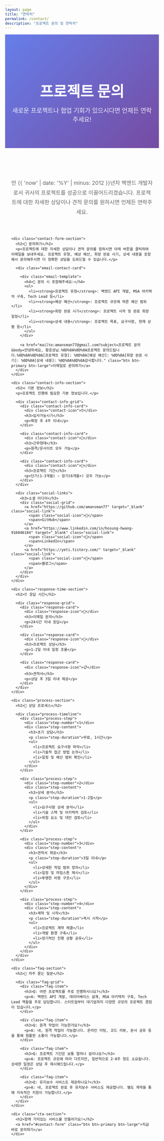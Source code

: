 ```yaml
---
layout: page
title: "연락처"
permalink: /contact/
description: "프로젝트 문의 및 연락처"
---
```


<div class="contact-hero">
  <div class="container">
    <h1>프로젝트 문의</h1>
    <p>새로운 프로젝트나 협업 기회가 있으시다면 언제든 연락주세요!</p>
  </div>
</div>

<div class="contact-content">
  <div class="container">
    <div class="intro-section">
      <p>만 {{ 'now' | date: '%Y' | minus: 2012 }}년차 백엔드 개발자로서 귀사의 프로젝트를 성공으로 이끌어드리겠습니다. 프로젝트에 대한 자세한 상담이나 견적 문의를 원하시면 언제든 연락주세요.</p>
    </div>

    <div class="contact-form-section">
      <h2>📧 문의하기</h2>
      <p>프로젝트에 대한 자세한 상담이나 견적 문의를 원하시면 아래 버튼을 클릭하여 이메일을 보내주세요. 프로젝트 유형, 예상 예산, 희망 완료 시기, 상세 내용을 포함해서 문의해주시면 더 정확한 상담을 도와드릴 수 있습니다.</p>
      
      <div class="email-contact-card">
        
        <div class="email-template">
          <h4>📝 문의 시 포함해주세요:</h4>
          <ul>
            <li><strong>프로젝트 유형</strong>: 백엔드 API 개발, MSA 아키텍처 구축, Tech Lead 등</li>
            <li><strong>예상 예산</strong>: 프로젝트 규모에 따른 예산 범위</li>
            <li><strong>희망 완료 시기</strong>: 프로젝트 시작 및 완료 희망 일정</li>
            <li><strong>상세 내용</strong>: 프로젝트 목표, 요구사항, 현재 상황 등</li>
          </ul>
        </div>
        
        <a href="mailto:amansman77@gmail.com?subject=프로젝트 문의&body=안녕하세요, 황호성님.%0D%0A%0D%0A프로젝트 문의드립니다.%0D%0A%0D%0A[프로젝트 유형]: %0D%0A[예상 예산]: %0D%0A[희망 완료 시기]: %0D%0A[상세 내용]: %0D%0A%0D%0A감사합니다." class="btn btn-primary btn-large">이메일로 문의하기</a>
      </div>
    </div>

    <div class="contact-info-section">
      <h2>ℹ️ 기본 정보</h2>
      <p>프로젝트 진행에 필요한 기본 정보입니다.</p>
      
      <div class="contact-info-grid">
        <div class="contact-info-card">
          <div class="contact-icon">⏰</div>
          <h3>입사가능시기</h3>
          <p>확정 후 4주 이내</p>
        </div>
        
        <div class="contact-info-card">
          <div class="contact-icon">💼</div>
          <h3>근무형태</h3>
          <p>원격/온사이트 모두 가능</p>
        </div>
        
        <div class="contact-info-card">
          <div class="contact-icon">📅</div>
          <h3>프로젝트 기간</h3>
          <p>단기(1-3개월) ~ 장기(6개월+) 모두 가능</p>
        </div>
      </div>
      
      <div class="social-links">
        <h3>소셜 미디어</h3>
        <div class="social-grid">
          <a href="https://github.com/amansman77" target="_blank" class="social-link">
            <span class="social-icon">🐙</span>
            <span>GitHub</span>
          </a>
          <a href="https://www.linkedin.com/in/hosung-hwang-916046184" target="_blank" class="social-link">
            <span class="social-icon">💼</span>
            <span>LinkedIn</span>
          </a>
          <a href="https://yeti.tistory.com/" target="_blank" class="social-link">
            <span class="social-icon">📝</span>
            <span>블로그</span>
          </a>
        </div>
      </div>
    </div>

    <div class="response-time-section">
      <h2>⏰ 응답 시간</h2>
      
      <div class="response-grid">
        <div class="response-card">
          <div class="response-icon">📧</div>
          <h3>이메일 문의</h3>
          <p>24시간 이내 응답</p>
        </div>
        
        <div class="response-card">
          <div class="response-icon">💬</div>
          <h3>프로젝트 상담</h3>
          <p>1-2일 이내 일정 조율</p>
        </div>
        
        <div class="response-card">
          <div class="response-icon">📋</div>
          <h3>견적서</h3>
          <p>상담 후 3일 이내 제공</p>
        </div>
      </div>
    </div>

    <div class="process-section">
      <h2>💬 상담 프로세스</h2>
      
      <div class="process-timeline">
        <div class="process-step">
          <div class="step-number">1</div>
          <div class="step-content">
            <h3>초기 상담</h3>
            <p class="step-duration">무료, 1시간</p>
            <ul>
              <li>프로젝트 요구사항 파악</li>
              <li>기술적 접근 방법 논의</li>
              <li>일정 및 예산 범위 확인</li>
            </ul>
          </div>
        </div>
        
        <div class="process-step">
          <div class="step-number">2</div>
          <div class="step-content">
            <h3>상세 분석</h3>
            <p class="step-duration">1-2일</p>
            <ul>
              <li>요구사항 상세 분석</li>
              <li>기술 스택 및 아키텍처 검토</li>
              <li>위험 요소 및 대안 검토</li>
            </ul>
          </div>
        </div>
        
        <div class="process-step">
          <div class="step-number">3</div>
          <div class="step-content">
            <h3>견적서 제공</h3>
            <p class="step-duration">3일 이내</p>
            <ul>
              <li>상세한 작업 범위 정의</li>
              <li>일정 및 마일스톤 제시</li>
              <li>투명한 비용 구조</li>
            </ul>
          </div>
        </div>
        
        <div class="process-step">
          <div class="step-number">4</div>
          <div class="step-content">
            <h3>계약 및 시작</h3>
            <p class="step-duration">즉시 시작</p>
            <ul>
              <li>프로젝트 계약 체결</li>
              <li>개발 환경 구축</li>
              <li>정기적인 진행 상황 공유</li>
            </ul>
          </div>
        </div>
      </div>
    </div>

    <div class="faq-section">
      <h2>🎯 자주 묻는 질문</h2>
      
      <div class="faq-grid">
        <div class="faq-item">
          <h3>Q: 어떤 프로젝트를 주로 진행하시나요?</h3>
          <p>A: 백엔드 API 개발, 데이터베이스 설계, MSA 아키텍처 구축, Tech Lead 역할을 주로 담당합니다. 스타트업부터 대기업까지 다양한 규모의 프로젝트 경험이 있습니다.</p>
        </div>
        
        <div class="faq-item">
          <h3>Q: 원격 작업이 가능한가요?</h3>
          <p>A: 네, 원격 작업이 가능합니다. 온라인 미팅, 코드 리뷰, 문서 공유 등을 통해 원활한 소통이 가능합니다.</p>
        </div>
        
        <div class="faq-item">
          <h3>Q: 프로젝트 기간은 보통 얼마나 걸리나요?</h3>
          <p>A: 프로젝트 규모에 따라 다르지만, 일반적으로 2-8주 정도 소요됩니다. 상세한 일정은 상담 후 제시해드립니다.</p>
        </div>
        
        <div class="faq-item">
          <h3>Q: 유지보수 서비스도 제공하나요?</h3>
          <p>A: 네, 프로젝트 완료 후 유지보수 서비스도 제공합니다. 별도 계약을 통해 지속적인 지원이 가능합니다.</p>
        </div>
      </div>
    </div>

    <div class="cta-section">
      <h2>함께 가치있는 서비스를 만들어가요!</h2>
      <a href="#contact-form" class="btn btn-primary btn-large">지금 바로 문의하기</a>
    </div>
  </div>
</div>

<style>
.contact-hero {
  background: linear-gradient(135deg, #667eea 0%, #764ba2 100%);
  color: white;
  padding: 80px 0;
  text-align: center;
}

.contact-hero h1 {
  font-size: 3rem;
  margin-bottom: 1rem;
}

.contact-hero p {
  font-size: 1.25rem;
  opacity: 0.9;
  max-width: 600px;
  margin: 0 auto;
}

.contact-content {
  padding: 80px 0;
}

.intro-section {
  text-align: center;
  margin-bottom: 4rem;
  max-width: 800px;
  margin-left: auto;
  margin-right: auto;
}

.intro-section p {
  font-size: 1.1rem;
  line-height: 1.8;
  color: #666;
}

.contact-form-section {
  margin: 4rem 0;
}

.contact-form-section h2 {
  text-align: center;
  margin-bottom: 1rem;
  font-size: 2.5rem;
  color: #333;
}

.contact-form-section p {
  text-align: center;
  margin-bottom: 3rem;
  color: #666;
  font-size: 1.1rem;
}

.email-contact-card {
  background: white;
  border-radius: 12px;
  box-shadow: 0 4px 6px rgba(0, 0, 0, 0.1);
  padding: 2rem;
  max-width: 800px;
  margin: 0 auto;
  text-align: center;
}

.email-template {
  background: #f8f9fa;
  border-radius: 8px;
  padding: 2rem;
  margin: 2rem 0;
  text-align: left;
}

.email-template h4 {
  color: #333;
  margin-bottom: 1rem;
  font-size: 1.2rem;
}

.email-template ul {
  margin: 0;
  padding-left: 1.5rem;
}

.email-template li {
  margin-bottom: 0.5rem;
  line-height: 1.6;
  color: #666;
}

.contact-info-section {
  margin: 4rem 0;
}

.contact-info-section h2 {
  text-align: center;
  margin-bottom: 1rem;
  font-size: 2.5rem;
  color: #333;
}

.contact-info-section p {
  text-align: center;
  margin-bottom: 3rem;
  color: #666;
  font-size: 1.1rem;
}

.contact-info-grid {
  display: grid;
  grid-template-columns: repeat(auto-fit, minmax(250px, 1fr));
  gap: 2rem;
  margin-bottom: 3rem;
}

.contact-info-card {
  background: white;
  padding: 2rem;
  border-radius: 12px;
  box-shadow: 0 4px 6px rgba(0, 0, 0, 0.1);
  text-align: center;
  transition: transform 0.3s ease, box-shadow 0.3s ease;
}

.contact-info-card:hover {
  transform: translateY(-5px);
  box-shadow: 0 8px 25px rgba(0, 0, 0, 0.15);
}

.contact-icon {
  font-size: 3rem;
  margin-bottom: 1rem;
}

.contact-info-card h3 {
  color: #333;
  margin-bottom: 1rem;
  font-size: 1.3rem;
}

.contact-info-card p {
  color: #666;
  margin: 0;
}

.contact-info-card a {
  color: #667eea;
  text-decoration: none;
  font-weight: 500;
}

.contact-info-card a:hover {
  text-decoration: underline;
}

.social-links {
  text-align: center;
}

.social-links h3 {
  color: #333;
  margin-bottom: 2rem;
  font-size: 1.5rem;
}

.social-grid {
  display: flex;
  justify-content: center;
  gap: 2rem;
  flex-wrap: wrap;
}

.social-link {
  display: flex;
  align-items: center;
  gap: 0.5rem;
  padding: 1rem 1.5rem;
  background: white;
  border: 2px solid #e9ecef;
  border-radius: 8px;
  text-decoration: none;
  color: #333;
  font-weight: 500;
  transition: all 0.3s ease;
}

.social-link:hover {
  border-color: #667eea;
  color: #667eea;
  transform: translateY(-2px);
  box-shadow: 0 4px 12px rgba(0, 0, 0, 0.1);
}

.social-icon {
  font-size: 1.5rem;
}

.response-time-section {
  margin: 4rem 0;
}

.response-time-section h2 {
  text-align: center;
  margin-bottom: 3rem;
  font-size: 2.5rem;
  color: #333;
}

.response-grid {
  display: grid;
  grid-template-columns: repeat(auto-fit, minmax(250px, 1fr));
  gap: 2rem;
}

.response-card {
  background: white;
  padding: 2rem;
  border-radius: 12px;
  box-shadow: 0 4px 6px rgba(0, 0, 0, 0.1);
  text-align: center;
  transition: transform 0.3s ease, box-shadow 0.3s ease;
}

.response-card:hover {
  transform: translateY(-5px);
  box-shadow: 0 8px 25px rgba(0, 0, 0, 0.15);
}

.response-icon {
  font-size: 3rem;
  margin-bottom: 1rem;
}

.response-card h3 {
  color: #333;
  margin-bottom: 0.5rem;
  font-size: 1.3rem;
}

.response-card p {
  color: #666;
  margin: 0;
  font-size: 1.1rem;
  font-weight: 500;
}

.process-section {
  margin: 4rem 0;
}

.process-section h2 {
  text-align: center;
  margin-bottom: 3rem;
  font-size: 2.5rem;
  color: #333;
}

.process-timeline {
  display: grid;
  grid-template-columns: repeat(auto-fit, minmax(300px, 1fr));
  gap: 2rem;
}

.process-step {
  background: white;
  padding: 2rem;
  border-radius: 12px;
  box-shadow: 0 4px 6px rgba(0, 0, 0, 0.1);
  transition: transform 0.3s ease, box-shadow 0.3s ease;
  position: relative;
}

.process-step:hover {
  transform: translateY(-5px);
  box-shadow: 0 8px 25px rgba(0, 0, 0, 0.15);
}

.step-number {
  position: absolute;
  top: -15px;
  left: 2rem;
  background: #667eea;
  color: white;
  width: 40px;
  height: 40px;
  border-radius: 50%;
  display: flex;
  align-items: center;
  justify-content: center;
  font-weight: bold;
  font-size: 1.2rem;
}

.step-content h3 {
  color: #333;
  margin-bottom: 0.5rem;
  font-size: 1.3rem;
  margin-top: 1rem;
}

.step-duration {
  color: #667eea;
  font-weight: 500;
  margin-bottom: 1rem;
  font-size: 1rem;
}

.step-content ul {
  margin: 0;
  padding-left: 1.5rem;
}

.step-content li {
  margin-bottom: 0.5rem;
  line-height: 1.6;
  color: #666;
}

.faq-section {
  margin: 4rem 0;
}

.faq-section h2 {
  text-align: center;
  margin-bottom: 3rem;
  font-size: 2.5rem;
  color: #333;
}

.faq-grid {
  display: grid;
  grid-template-columns: repeat(auto-fit, minmax(400px, 1fr));
  gap: 2rem;
}

.faq-item {
  background: white;
  padding: 2rem;
  border-radius: 12px;
  box-shadow: 0 4px 6px rgba(0, 0, 0, 0.1);
  transition: transform 0.3s ease, box-shadow 0.3s ease;
}

.faq-item:hover {
  transform: translateY(-5px);
  box-shadow: 0 8px 25px rgba(0, 0, 0, 0.15);
}

.faq-item h3 {
  color: #333;
  margin-bottom: 1rem;
  font-size: 1.2rem;
}

.faq-item p {
  color: #666;
  line-height: 1.6;
  margin: 0;
}

.cta-section {
  text-align: center;
  padding: 60px 40px;
  background: linear-gradient(135deg, #667eea 0%, #764ba2 100%);
  color: white;
  border-radius: 12px;
  margin: 4rem 0;
}

.cta-section h2 {
  font-size: 2.5rem;
  margin-bottom: 2rem;
}

.btn {
  display: inline-block;
  padding: 12px 24px;
  border-radius: 6px;
  text-decoration: none;
  font-weight: 500;
  transition: all 0.3s ease;
  border: 2px solid transparent;
}

.btn-primary {
  background: #667eea;
  color: white;
  border-color: #667eea;
}

.btn-primary:hover {
  background: #5a6fd8;
  border-color: #5a6fd8;
  transform: translateY(-2px);
  box-shadow: 0 8px 25px rgba(0, 0, 0, 0.15);
}

.btn-large {
  padding: 16px 32px;
  font-size: 1.1rem;
}

.container {
  max-width: 1200px;
  margin: 0 auto;
  padding: 0 20px;
}

@media (max-width: 768px) {
  .contact-hero h1 {
    font-size: 2rem;
  }
  
  .form-row {
    grid-template-columns: 1fr;
  }
  
  .contact-info-grid,
  .response-grid {
    grid-template-columns: 1fr;
  }
  
  .process-timeline {
    grid-template-columns: 1fr;
  }
  
  .faq-grid {
    grid-template-columns: 1fr;
  }
  
  .social-grid {
    flex-direction: column;
    align-items: center;
  }
  
  .form-container {
    padding: 2rem;
  }
}
</style>
